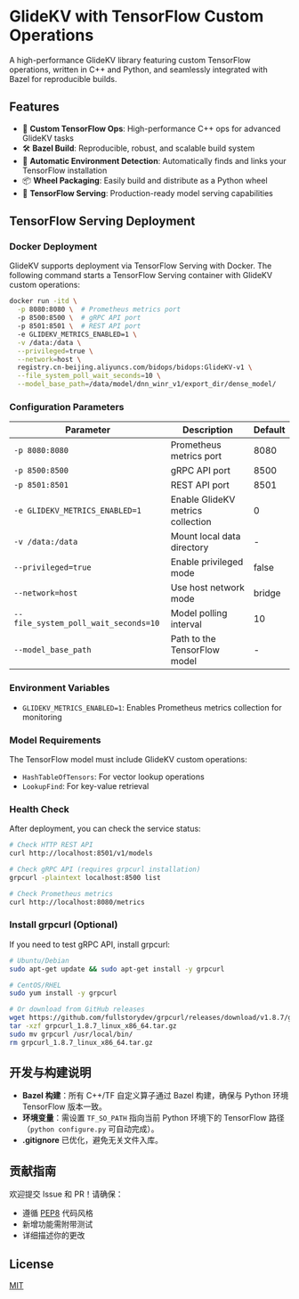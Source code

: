 # GlideKV with TensorFlow Custom Operations

A high-performance GlideKV library featuring custom TensorFlow operations, written in C++ and Python, and seamlessly integrated with Bazel for reproducible builds.

## Features
- 🚀 **Custom TensorFlow Ops**: High-performance C++ ops for advanced GlideKV tasks
- 🛠️ **Bazel Build**: Reproducible, robust, and scalable build system
- 🔄 **Automatic Environment Detection**: Automatically finds and links your TensorFlow installation
- 📦 **Wheel Packaging**: Easily build and distribute as a Python wheel
- 🔧 **TensorFlow Serving**: Production-ready model serving capabilities

## TensorFlow Serving Deployment

### Docker Deployment

GlideKV supports deployment via TensorFlow Serving with Docker. The following command starts a TensorFlow Serving container with GlideKV custom operations:

```bash
docker run -itd \
  -p 8080:8080 \  # Prometheus metrics port
  -p 8500:8500 \  # gRPC API port
  -p 8501:8501 \  # REST API port
  -e GLIDEKV_METRICS_ENABLED=1 \
  -v /data:/data \
  --privileged=true \
  --network=host \
  registry.cn-beijing.aliyuncs.com/bidops/bidops:GlideKV-v1 \
  --file_system_poll_wait_seconds=10 \
  --model_base_path=/data/model/dnn_winr_v1/export_dir/dense_model/
```

### Configuration Parameters

| Parameter | Description | Default |
|-----------|-------------|---------|
| `-p 8080:8080` | Prometheus metrics port | 8080 |
| `-p 8500:8500` | gRPC API port | 8500 |
| `-p 8501:8501` | REST API port | 8501 |
| `-e GLIDEKV_METRICS_ENABLED=1` | Enable GlideKV metrics collection | 0 |
| `-v /data:/data` | Mount local data directory | - |
| `--privileged=true` | Enable privileged mode | false |
| `--network=host` | Use host network mode | bridge |
| `--file_system_poll_wait_seconds=10` | Model polling interval | 10 |
| `--model_base_path` | Path to the TensorFlow model | - |

### Environment Variables

- `GLIDEKV_METRICS_ENABLED=1`: Enables Prometheus metrics collection for monitoring

### Model Requirements

The TensorFlow model must include GlideKV custom operations:
- `HashTableOfTensors`: For vector lookup operations
- `LookupFind`: For key-value retrieval

### Health Check

After deployment, you can check the service status:

```bash
# Check HTTP REST API
curl http://localhost:8501/v1/models

# Check gRPC API (requires grpcurl installation)
grpcurl -plaintext localhost:8500 list

# Check Prometheus metrics
curl http://localhost:8080/metrics
```

### Install grpcurl (Optional)

If you need to test gRPC API, install grpcurl:

```bash
# Ubuntu/Debian
sudo apt-get update && sudo apt-get install -y grpcurl

# CentOS/RHEL
sudo yum install -y grpcurl

# Or download from GitHub releases
wget https://github.com/fullstorydev/grpcurl/releases/download/v1.8.7/grpcurl_1.8.7_linux_x86_64.tar.gz
tar -xzf grpcurl_1.8.7_linux_x86_64.tar.gz
sudo mv grpcurl /usr/local/bin/
rm grpcurl_1.8.7_linux_x86_64.tar.gz
```

## 开发与构建说明
- **Bazel 构建**：所有 C++/TF 自定义算子通过 Bazel 构建，确保与 Python 环境 TensorFlow 版本一致。
- **环境变量**：需设置 `TF_SO_PATH` 指向当前 Python 环境下的 TensorFlow 路径（`python configure.py` 可自动完成）。
- **.gitignore** 已优化，避免无关文件入库。

## 贡献指南
欢迎提交 Issue 和 PR！请确保：
- 遵循 [PEP8](https://www.python.org/dev/peps/pep-0008/) 代码风格
- 新增功能需附带测试
- 详细描述你的更改

## License

[MIT](LICENSE)
